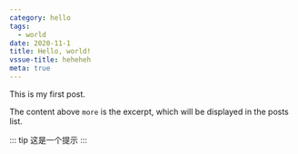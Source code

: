 ```yaml
---
category: hello
tags:
  - world
date: 2020-11-1 
title: Hello, world!
vssue-title: heheheh
meta: true
---
```


This is my first post.

The content above `more` is the excerpt, which will be displayed in the posts list.

::: tip
这是一个提示
:::
